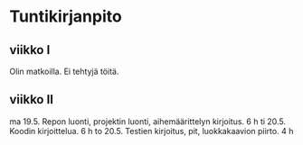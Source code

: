 # Tuntikirjanpito

## viikko I
Olin matkoilla. Ei tehtyjä töitä.

## viikko II
ma 19.5.
  Repon luonti, projektin luonti, aihemäärittelyn kirjoitus. 6 h
ti 20.5.
  Koodin kirjoittelua. 6 h
to 20.5.
  Testien kirjoitus, pit, luokkakaavion piirto. 4 h
